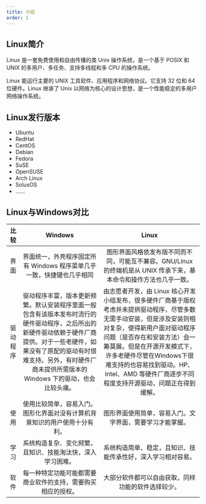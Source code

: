 ```yaml
---
title: 介绍
order: 1
---
```


## Linux简介

Linux 是一套免费使用和自由传播的类 Unix 操作系统，是一个基于 POSIX 和 UNIX 的多用户、多任务、支持多线程和多 CPU 的操作系统。

Linux 能运行主要的 UNIX 工具软件、应用程序和网络协议。它支持 32 位和 64 位硬件。Linux 继承了 Unix 以网络为核心的设计思想，是一个性能稳定的多用户网络操作系统。

## Linux发行版本

* Ubuntu
* RedHat
* CentOS
* Debian
* Fedora
* SuSE
* OpenSUSE
* Arch Linux
* SolusOS
* ……

## Linux与Windows对比

|   比较   |                           Windows                            |                            Linux                             |
| :------: | :----------------------------------------------------------: | :----------------------------------------------------------: |
|   界面   | 界面统一，外壳程序固定所有 Windows 程序菜单几乎一致，快捷键也几乎相同 | 图形界面风格依发布版不同而不同，可能互不兼容。GNU/Linux 的终端机是从 UNIX 传承下来，基本命令和操作方法也几乎一致。 |
| 驱动程序 | 驱动程序丰富，版本更新频繁。默认安装程序里面一般包含有该版本发布时流行的硬件驱动程序，之后所出的新硬件驱动依赖于硬件厂商提供。对于一些老硬件，如果没有了原配的驱动有时很难支持。另外，有时硬件厂商未提供所需版本的 Windows 下的驱动，也会比较头痛。 | 由志愿者开发，由 Linux 核心开发小组发布，很多硬件厂商基于版权考虑并未提供驱动程序，尽管多数无需手动安装，但是涉及安装则相对复杂，使得新用户面对驱动程序问题（是否存在和安装方法）会一筹莫展。但是在开源开发模式下，许多老硬件尽管在Windows下很难支持的也容易找到驱动。HP、Intel、AMD 等硬件厂商逐步不同程度支持开源驱动，问题正在得到缓解。 |
|   使用   | 使用比较简单，容易入门。图形化界面对没有计算机背景知识的用户使用十分有利。 |   图形界面使用简单，容易入门。文字界面，需要学习才能掌握。   |
|   学习   |  系统构造复杂、变化频繁，且知识、技能淘汰快，深入学习困难。  | 系统构造简单、稳定，且知识、技能传承性好，深入学习相对容易。 |
|   软件   | 每一种特定功能可能都需要商业软件的支持，需要购买相应的授权。 |      大部分软件都可以自由获取，同样功能的软件选择较少。      |